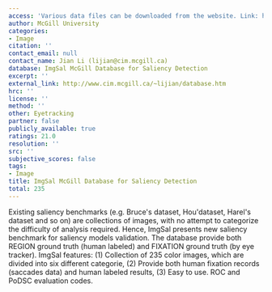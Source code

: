 ```yaml
---
access: 'Various data files can be downloaded from the website. Link: http://www.cim.mcgill.ca/~lijian/database.htm'
author: McGill University
categories:
- Image
citation: ''
contact_email: null
contact_name: Jian Li (lijian@cim.mcgill.ca)
database: ImgSal McGill Database for Saliency Detection
excerpt: ''
external_link: http://www.cim.mcgill.ca/~lijian/database.htm
hrc: ''
license: ''
method: ''
other: Eyetracking
partner: false
publicly_available: true
ratings: 21.0
resolution: ''
src: ''
subjective_scores: false
tags:
- Image
title: ImgSal McGill Database for Saliency Detection
total: 235
---
```


Existing saliency benchmarks (e.g. Bruce's dataset, Hou'dataset, Harel's dataset and so on) are collections of images, with no attempt to categorize the difficulty of analysis required. Hence, ImgSal presents new saliency benchmark for saliency models validation. The database provide both REGION ground truth (human labeled) and FIXATION ground truth (by eye tracker). ImgSal features: (1) Collection of 235 color images, which are divided into six different categorie, (2) Provide both human fixation records (saccades data) and human labeled results, (3) Easy to use. ROC and PoDSC evaluation codes.